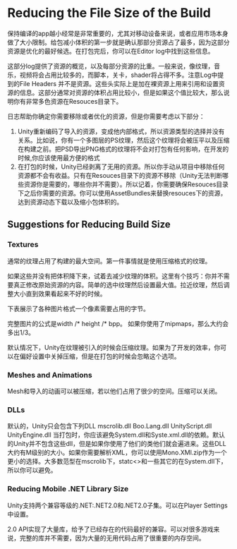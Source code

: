 # Reducing the File Size of the Build
保持编译的app越小经常是非常重要的，尤其对移动设备来说，或者应用市场本身做了大小限制。给包减小体积的第一步就是确认那部分资源占了最多，因为这部分资源是优化的最好候选。在打包完后，你可以在Editor log中找到这些信息。

这部分log提供了资源的概览，以及每部分资源的比重。一般来说，像纹理，音乐，视频将会占用比较多的，而脚本，关卡，shader将占得不多。注意Log中提到的File Headers 并不是资源。这些头实际上是加在裸资源上用来引用和设置资源的信息。这部分通常对资源的体积占用比较小，但是如果这个值比较大，那么说明你有非常多色资源在Resouces目录下。

日志帮助你确定你需要移除或者优化的资源，但是你需要考虑以下部分：
1. Unity重新编码了导入的资源，变成他内部格式，所以资源类型的选择并没有关系。比如说，你有一个多图层的PS纹理，然后这个纹理将会被压平以及压缩在构建之前。把PSD导出PNG格式的纹理将不会对打包有任何影响，在开发的时候,你应该使用最方便的格式
2. 在打包的时候，Unity已经剥离了无用的资源。所以你手动从项目中移除任何资源都不会有收益。只有在Resouces目录下的资源不移除（Unity无法判断哪些资源你是需要的，哪些你并不需要）。所以记着，你需要确保Resouces目录下之后你需要的资源。你可以使用AssetBundles来替换resouces下的资源，达到资源动态下载以及缩小包体积的。

## Suggestions for Reducing Build Size
### Textures
通常的纹理占用了构建的最大空间。第一件事情就是使用压缩格式的纹理。

如果这些并没有把体积降下来，试着去减少纹理的体积。这里有个技巧：你并不需要真正修改原始资源的内容。简单的选中纹理然后设置最大值。拉近纹理，然后调整大小直到效果看起来不好的时候。

下表展示了各种图片格式一个像素需要占用的字节。

完整图片的公式是width /* height /* bpp。 如果你使用了mipmaps，那么大约会多出1/3。

默认情况下，Unity在纹理被引入的时候会压缩纹理。如果为了开发的效率，你可以在偏好设置中关掉压缩，但是在打包的时候会忽略这个选项。

### Meshes and Animations
Mesh和导入的动画可以被压缩，若以他们占用了很少的空间。压缩可以关闭。

### DLLs
默认的，Unity只会包含下列DLL
mscrolib.dll
Boo.Lang.dll
UnityScript.dll
UnityEngine.dll
当打包时，你应该避免System.dll和Syste.xml.dll的依赖。默认的Unity并不包含这些dll，但是如果你使用了他们的类他们就会遍进来。这些DLL大约有M级别的大小。如果你需要解析XML，你可以使用Mono.XMl.zip作为一个更小的选择。大多数范型在mscrolib下，statc<>和一些其它的在System.dll下，所以你可以避免。

### Reducing Mobile .NET Library Size
Unity支持两个兼容等级的.NET:.NET2.0和.NET2.0子集。可以在Player Settings中设置。

2.0 API实现了大量库，给予了已经存在的代码最好的兼容。可以对很多游戏来说，完整的库并不需要，因为大量的无用代码占用了很重要的内存空间。



